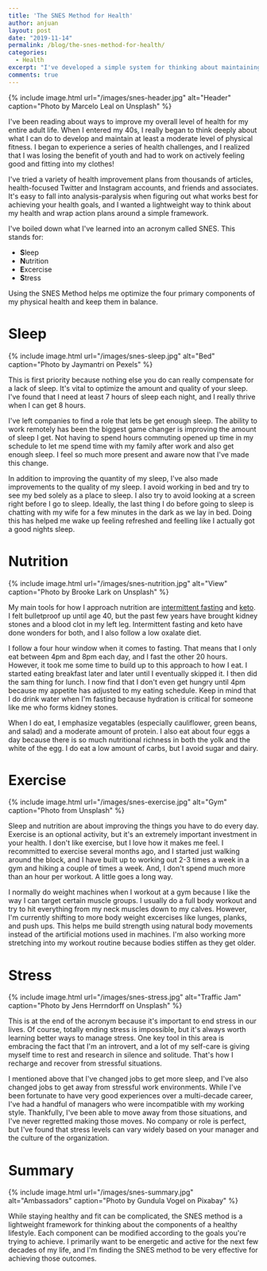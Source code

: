 ```yaml
---
title: 'The SNES Method for Health'
author: anjuan
layout: post
date: "2019-11-14"
permalink: /blog/the-snes-method-for-health/
categories:
  - Health
excerpt: "I've developed a simple system for thinking about maintaining my health."
comments: true
---
```


{% include image.html url="/images/snes-header.jpg" alt="Header" caption="Photo by Marcelo Leal on Unsplash" %}

I've been reading about ways to improve my overall level of health for my entire adult life. When I entered my 40s, I really began to think deeply about what I can do to develop and maintain at least a moderate level of physical fitness. I began to experience a series of health challenges, and I realized that I was losing the benefit of youth and had to work on actively feeling good and fitting into my clothes!

I've tried a variety of health improvement plans from thousands of articles, health-focused Twitter and Instagram accounts, and friends and associates. It's easy to fall into analysis-paralysis when figuring out what works best for achieving your health goals, and I wanted a lightweight way to think about my health and wrap action plans around a simple framework.

I've boiled down what I've learned into an acronym called SNES. This stands for:

* **S**leep
* **N**utrition
* **E**xcercise
* **S**tress

Using the SNES Method helps me optimize the four primary components of my physical health and keep them in balance.

# Sleep

{% include image.html url="/images/snes-sleep.jpg" alt="Bed" caption="Photo by Jaymantri on Pexels" %}

This is first priority because nothing else you do can really compensate for a lack of sleep. It's vital to optimize the amount and quality of your sleep. I've found that I need at least 7 hours of sleep each night, and I really thrive when I can get 8 hours.

I've left companies to find a role that lets be get enough sleep. The ability to work remotely has been the biggest game changer is improving the amount of sleep I get. Not having to spend hours commuting opened up time in my schedule to let me spend time with my family after work and also get enough sleep. I feel so much more present and aware now that I've made this change.

In addition to improving the quantity of my sleep, I've also made improvements to the quality of my sleep. I avoid working in bed and try to see my bed solely as a place to sleep. I also try to avoid looking at a screen right before I go to sleep. Ideally, the last thing I do before going to sleep is chatting with my wife for a few minutes in the dark as we lay in bed. Doing this has helped me wake up feeling refreshed and feelling like I actually got a good nights sleep.

# Nutrition

{% include image.html url="/images/snes-nutrition.jpg" alt="View" caption="Photo by Brooke Lark on Unsplash" %}

My main tools for how I approach nutrition are [intermittent fasting](https://www.healthline.com/nutrition/intermittent-fasting-guide) and [keto](https://www.webmd.com/diet/ss/slideshow-ketogenic-diet). I felt bulletproof up until age 40, but the past few years have brought kidney stones and a blood clot in my left leg. Intermittent fasting and keto have done wonders for both, and I also follow a low oxalate diet.

I follow a four hour window when it comes to fasting. That means that I only eat between 4pm and 8pm each day, and I fast the other 20 hours. However, it took me some time to build up to this approach to how I eat. I started eating breakfast later and later until I eventually skipped it. I then did the sam thing for lunch. I now find that I don't even get hungry until 4pm because my appetite has adjusted to my eating schedule. Keep in mind that I do drink water when I'm fasting because hydration is critical for someone like me who forms kidney stones.

When I do eat, I emphasize vegatables (especially cauliflower, green beans, and salad) and a moderate amount of protein. I also eat about four eggs a day because there is so much nutritional richness in both the yolk and the white of the egg. I do eat a low amount of carbs, but I avoid sugar and dairy.

# Exercise

{% include image.html url="/images/snes-exercise.jpg" alt="Gym" caption="Photo from Unsplash" %}

Sleep and nutrition are about improving the things you have to do every day. Exercise is an optional activity, but it's an extremely important investment in your health. I don't like exercise, but I love how it makes me feel. I recommitted to exercise several months ago, and I started just walking around the block, and I have built up to working out 2-3 times a week in a gym and hiking a couple of times a week. And, I don't spend much more than an hour per workout. A little goes a long way.

I normally do weight machines when I workout at a gym because I like the way I can target certain muscle groups. I usually do a full body workout and try to hit everything from my neck muscles down to my calves. However, I'm currently shifting to more body weight excercises like lunges, planks, and push ups. This helps me build strength using natural body movements instead of the artificial motions used in machines. I'm also working more stretching into my workout routine because bodies stiffen as they get older.

# Stress

{% include image.html url="/images/snes-stress.jpg" alt="Traffic Jam" caption="Photo by Jens Herrndorff on Unsplash" %}

This is at the end of the acronym because it's important to end stress in our lives. Of course, totally ending stress is impossible, but it's always worth learning better ways to manage stress. One key tool in this area is embracing the fact that I'm an introvert, and a lot of my self-care is giving myself time to rest and research in silence and solitude. That's how I recharge and recover from stressful situations.

I mentioned above that I've changed jobs to get more sleep, and I've also changed jobs to get away from stressful work environments. While I've been fortunate to have very good experiences over a multi-decade career, I've had a handful of managers who were incompatible with my working style. Thankfully, I've been able to move away from those situations, and I've never regretted making those moves. No company or role is perfect, but I've found that stress levels can vary widely based on your manager and the culture of the organization. 

# Summary

{% include image.html url="/images/snes-summary.jpg" alt="Ambassadors" caption="Photo by Gundula Vogel on Pixabay" %}

While staying healthy and fit can be complicated, the SNES method is a lightweight framework for thinking about the components of a healthy lifestyle. Each component can be modified according to the goals you're trying to achieve. I primarily want to be energetic and active for the next few decades of my life, and I'm finding the SNES method to be very effective for achieving those outcomes.
